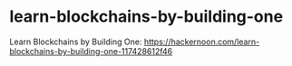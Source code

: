 # learn-blockchains-by-building-one
Learn Blockchains by Building One: https://hackernoon.com/learn-blockchains-by-building-one-117428612f46
